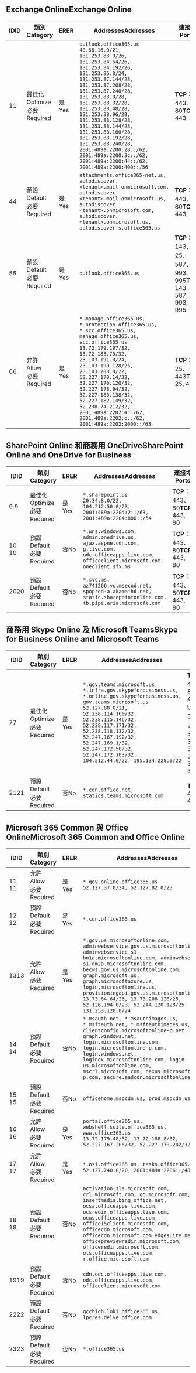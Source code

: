 <!--THIS FILE IS AUTOMATICALLY GENERATED. MANUAL CHANGES WILL BE OVERWRITTEN.-->
<!--Please contact the Office 365 Endpoints team with any questions.-->
<!--USGovGCCHigh endpoints version 2019112700-->
<!--File generated 2019-11-27 11:00:09.9982-->

## <a name="exchange-online"></a><span data-ttu-id="abdef-101">Exchange Online</span><span class="sxs-lookup"><span data-stu-id="abdef-101">Exchange Online</span></span>

<span data-ttu-id="abdef-102">ID</span><span class="sxs-lookup"><span data-stu-id="abdef-102">ID</span></span> | <span data-ttu-id="abdef-103">類別</span><span class="sxs-lookup"><span data-stu-id="abdef-103">Category</span></span> | <span data-ttu-id="abdef-104">ER</span><span class="sxs-lookup"><span data-stu-id="abdef-104">ER</span></span> | <span data-ttu-id="abdef-105">Addresses</span><span class="sxs-lookup"><span data-stu-id="abdef-105">Addresses</span></span> | <span data-ttu-id="abdef-106">連接埠</span><span class="sxs-lookup"><span data-stu-id="abdef-106">Ports</span></span>
-- | -------------------- | --- | ------------------------------------------------------------------------------------------------------------------------------------------------------------------------------------------------------------------------------------------------------------------------------------------------------------------------------------------------------------------------------------------------------------------------------------------------ | -------------------------------
<span data-ttu-id="abdef-107">1</span><span class="sxs-lookup"><span data-stu-id="abdef-107">1</span></span> | <span data-ttu-id="abdef-108">最佳化</span><span class="sxs-lookup"><span data-stu-id="abdef-108">Optimize</span></span><BR><span data-ttu-id="abdef-109">必要</span><span class="sxs-lookup"><span data-stu-id="abdef-109">Required</span></span> | <span data-ttu-id="abdef-110">是</span><span class="sxs-lookup"><span data-stu-id="abdef-110">Yes</span></span> | `outlook.office365.us`<BR>`40.66.16.0/21, 131.253.83.0/26, 131.253.84.64/26, 131.253.84.192/26, 131.253.86.0/24, 131.253.87.144/28, 131.253.87.208/28, 131.253.87.240/28, 131.253.88.0/28, 131.253.88.32/28, 131.253.88.48/28, 131.253.88.96/28, 131.253.88.128/28, 131.253.88.144/28, 131.253.88.160/28, 131.253.88.192/28, 131.253.88.240/28, 2001:489a:2200:28::/62, 2001:489a:2200:3c::/62, 2001:489a:2200:44::/62, 2001:489a:2200:400::/56` | <span data-ttu-id="abdef-111">**TCP：** 443、80</span><span class="sxs-lookup"><span data-stu-id="abdef-111">**TCP:** 443, 80</span></span>
<span data-ttu-id="abdef-112">4</span><span class="sxs-lookup"><span data-stu-id="abdef-112">4</span></span> | <span data-ttu-id="abdef-113">預設</span><span class="sxs-lookup"><span data-stu-id="abdef-113">Default</span></span><BR><span data-ttu-id="abdef-114">必要</span><span class="sxs-lookup"><span data-stu-id="abdef-114">Required</span></span> | <span data-ttu-id="abdef-115">是</span><span class="sxs-lookup"><span data-stu-id="abdef-115">Yes</span></span> | `attachments.office365-net.us, autodiscover.<tenant>.mail.onmicrosoft.com, autodiscover.<tenant>.mail.onmicrosoft.us, autodiscover.<tenant>.onmicrosoft.com, autodiscover.<tenant>.onmicrosoft.us, autodiscover-s.office365.us` | <span data-ttu-id="abdef-116">**TCP：** 443、80</span><span class="sxs-lookup"><span data-stu-id="abdef-116">**TCP:** 443, 80</span></span>
<span data-ttu-id="abdef-117">5</span><span class="sxs-lookup"><span data-stu-id="abdef-117">5</span></span> | <span data-ttu-id="abdef-118">預設</span><span class="sxs-lookup"><span data-stu-id="abdef-118">Default</span></span><BR><span data-ttu-id="abdef-119">必要</span><span class="sxs-lookup"><span data-stu-id="abdef-119">Required</span></span> | <span data-ttu-id="abdef-120">是</span><span class="sxs-lookup"><span data-stu-id="abdef-120">Yes</span></span> | `outlook.office365.us` | <span data-ttu-id="abdef-121">**TCP：** 143、25、587、993、995</span><span class="sxs-lookup"><span data-stu-id="abdef-121">**TCP:** 143, 25, 587, 993, 995</span></span>
<span data-ttu-id="abdef-122">6</span><span class="sxs-lookup"><span data-stu-id="abdef-122">6</span></span> | <span data-ttu-id="abdef-123">允許</span><span class="sxs-lookup"><span data-stu-id="abdef-123">Allow</span></span><BR><span data-ttu-id="abdef-124">必要</span><span class="sxs-lookup"><span data-stu-id="abdef-124">Required</span></span> | <span data-ttu-id="abdef-125">是</span><span class="sxs-lookup"><span data-stu-id="abdef-125">Yes</span></span> | `*.manage.office365.us, *.protection.office365.us, *.scc.office365.us, manage.office365.us, scc.office365.us`<BR>`13.72.179.197/32, 13.72.183.70/32, 23.103.191.0/24, 23.103.199.128/25, 23.103.208.0/22, 52.227.170.14/32, 52.227.170.120/32, 52.227.178.94/32, 52.227.180.138/32, 52.227.182.149/32, 52.238.74.212/32, 2001:489a:2202:4::/62, 2001:489a:2202:c::/62, 2001:489a:2202:2000::/63` | <span data-ttu-id="abdef-126">**TCP：** 25、443</span><span class="sxs-lookup"><span data-stu-id="abdef-126">**TCP:** 25, 443</span></span>

## <a name="sharepoint-online-and-onedrive-for-business"></a><span data-ttu-id="abdef-127">SharePoint Online 和商務用 OneDrive</span><span class="sxs-lookup"><span data-stu-id="abdef-127">SharePoint Online and OneDrive for Business</span></span>

<span data-ttu-id="abdef-128">ID</span><span class="sxs-lookup"><span data-stu-id="abdef-128">ID</span></span> | <span data-ttu-id="abdef-129">類別</span><span class="sxs-lookup"><span data-stu-id="abdef-129">Category</span></span> | <span data-ttu-id="abdef-130">ER</span><span class="sxs-lookup"><span data-stu-id="abdef-130">ER</span></span> | <span data-ttu-id="abdef-131">Addresses</span><span class="sxs-lookup"><span data-stu-id="abdef-131">Addresses</span></span> | <span data-ttu-id="abdef-132">連接埠</span><span class="sxs-lookup"><span data-stu-id="abdef-132">Ports</span></span>
-- | -------------------- | --- | --------------------------------------------------------------------------------------------------------------------------------------------- | ----------------
<span data-ttu-id="abdef-133">9 </span><span class="sxs-lookup"><span data-stu-id="abdef-133">9</span></span> | <span data-ttu-id="abdef-134">最佳化</span><span class="sxs-lookup"><span data-stu-id="abdef-134">Optimize</span></span><BR><span data-ttu-id="abdef-135">必要</span><span class="sxs-lookup"><span data-stu-id="abdef-135">Required</span></span> | <span data-ttu-id="abdef-136">是</span><span class="sxs-lookup"><span data-stu-id="abdef-136">Yes</span></span> | `*.sharepoint.us`<BR>`20.34.8.0/22, 104.212.50.0/23, 2001:489a:2204:2::/63, 2001:489a:2204:800::/54` | <span data-ttu-id="abdef-137">**TCP：** 443、80</span><span class="sxs-lookup"><span data-stu-id="abdef-137">**TCP:** 443, 80</span></span>
<span data-ttu-id="abdef-138">10 </span><span class="sxs-lookup"><span data-stu-id="abdef-138">10</span></span> | <span data-ttu-id="abdef-139">預設</span><span class="sxs-lookup"><span data-stu-id="abdef-139">Default</span></span><BR><span data-ttu-id="abdef-140">必要</span><span class="sxs-lookup"><span data-stu-id="abdef-140">Required</span></span> | <span data-ttu-id="abdef-141">否</span><span class="sxs-lookup"><span data-stu-id="abdef-141">No</span></span> | `*.wns.windows.com, admin.onedrive.us, ajax.aspnetcdn.com, g.live.com, odc.officeapps.live.com, officeclient.microsoft.com, oneclient.sfx.ms` | <span data-ttu-id="abdef-142">**TCP：** 443、80</span><span class="sxs-lookup"><span data-stu-id="abdef-142">**TCP:** 443, 80</span></span>
<span data-ttu-id="abdef-143">20</span><span class="sxs-lookup"><span data-stu-id="abdef-143">20</span></span> | <span data-ttu-id="abdef-144">預設</span><span class="sxs-lookup"><span data-stu-id="abdef-144">Default</span></span><BR><span data-ttu-id="abdef-145">必要</span><span class="sxs-lookup"><span data-stu-id="abdef-145">Required</span></span> | <span data-ttu-id="abdef-146">否</span><span class="sxs-lookup"><span data-stu-id="abdef-146">No</span></span> | `*.svc.ms, az741266.vo.msecnd.net, spoprod-a.akamaihd.net, static.sharepointonline.com, tb.pipe.aria.microsoft.com` | <span data-ttu-id="abdef-147">**TCP：** 443、80</span><span class="sxs-lookup"><span data-stu-id="abdef-147">**TCP:** 443, 80</span></span>

## <a name="skype-for-business-online-and-microsoft-teams"></a><span data-ttu-id="abdef-148">商務用 Skype Online 及 Microsoft Teams</span><span class="sxs-lookup"><span data-stu-id="abdef-148">Skype for Business Online and Microsoft Teams</span></span>

<span data-ttu-id="abdef-149">ID</span><span class="sxs-lookup"><span data-stu-id="abdef-149">ID</span></span> | <span data-ttu-id="abdef-150">類別</span><span class="sxs-lookup"><span data-stu-id="abdef-150">Category</span></span> | <span data-ttu-id="abdef-151">ER</span><span class="sxs-lookup"><span data-stu-id="abdef-151">ER</span></span> | <span data-ttu-id="abdef-152">Addresses</span><span class="sxs-lookup"><span data-stu-id="abdef-152">Addresses</span></span> | <span data-ttu-id="abdef-153">連接埠</span><span class="sxs-lookup"><span data-stu-id="abdef-153">Ports</span></span>
-- | -------------------- | --- | --------------------------------------------------------------------------------------------------------------------------------------------------------------------------------------------------------------------------------------------------------------------------------------------------------------------------------- | ---------------------------------------------------
<span data-ttu-id="abdef-154">7</span><span class="sxs-lookup"><span data-stu-id="abdef-154">7</span></span> | <span data-ttu-id="abdef-155">最佳化</span><span class="sxs-lookup"><span data-stu-id="abdef-155">Optimize</span></span><BR><span data-ttu-id="abdef-156">必要</span><span class="sxs-lookup"><span data-stu-id="abdef-156">Required</span></span> | <span data-ttu-id="abdef-157">是</span><span class="sxs-lookup"><span data-stu-id="abdef-157">Yes</span></span> | `*.gov.teams.microsoft.us, *.infra.gov.skypeforbusiness.us, *.online.gov.skypeforbusiness.us, gov.teams.microsoft.us`<BR>`52.127.88.0/21, 52.238.114.160/32, 52.238.115.146/32, 52.238.117.171/32, 52.238.118.132/32, 52.247.167.192/32, 52.247.169.1/32, 52.247.172.50/32, 52.247.172.103/32, 104.212.44.0/22, 195.134.228.0/22` | <span data-ttu-id="abdef-158">**TCP：** 443、80</span><span class="sxs-lookup"><span data-stu-id="abdef-158">**TCP:** 443, 80</span></span><BR><span data-ttu-id="abdef-159">**UDP：** 3478、3479、3480、3481</span><span class="sxs-lookup"><span data-stu-id="abdef-159">**UDP:** 3478, 3479, 3480, 3481</span></span>
<span data-ttu-id="abdef-160"> 21</span><span class="sxs-lookup"><span data-stu-id="abdef-160">21</span></span> | <span data-ttu-id="abdef-161">預設</span><span class="sxs-lookup"><span data-stu-id="abdef-161">Default</span></span><BR><span data-ttu-id="abdef-162">必要</span><span class="sxs-lookup"><span data-stu-id="abdef-162">Required</span></span> | <span data-ttu-id="abdef-163">否</span><span class="sxs-lookup"><span data-stu-id="abdef-163">No</span></span> | `*.cdn.office.net, statics.teams.microsoft.com` | <span data-ttu-id="abdef-164">**TCP：** 443</span><span class="sxs-lookup"><span data-stu-id="abdef-164">**TCP:** 443</span></span>

## <a name="microsoft-365-common-and-office-online"></a><span data-ttu-id="abdef-165">Microsoft 365 Common 與 Office Online</span><span class="sxs-lookup"><span data-stu-id="abdef-165">Microsoft 365 Common and Office Online</span></span>

<span data-ttu-id="abdef-166">ID</span><span class="sxs-lookup"><span data-stu-id="abdef-166">ID</span></span> | <span data-ttu-id="abdef-167">類別</span><span class="sxs-lookup"><span data-stu-id="abdef-167">Category</span></span> | <span data-ttu-id="abdef-168">ER</span><span class="sxs-lookup"><span data-stu-id="abdef-168">ER</span></span> | <span data-ttu-id="abdef-169">Addresses</span><span class="sxs-lookup"><span data-stu-id="abdef-169">Addresses</span></span> | <span data-ttu-id="abdef-170">連接埠</span><span class="sxs-lookup"><span data-stu-id="abdef-170">Ports</span></span>
-- | ------------------- | --- | --------------------------------------------------------------------------------------------------------------------------------------------------------------------------------------------------------------------------------------------------------------------------------------------------------------------------------------------------------------------------------------------------------------------- | ----------------
<span data-ttu-id="abdef-171">11 </span><span class="sxs-lookup"><span data-stu-id="abdef-171">11</span></span> | <span data-ttu-id="abdef-172">允許</span><span class="sxs-lookup"><span data-stu-id="abdef-172">Allow</span></span><BR><span data-ttu-id="abdef-173">必要</span><span class="sxs-lookup"><span data-stu-id="abdef-173">Required</span></span> | <span data-ttu-id="abdef-174">是</span><span class="sxs-lookup"><span data-stu-id="abdef-174">Yes</span></span> | `*.gov.online.office365.us`<BR>`52.127.37.0/24, 52.127.82.0/23` | <span data-ttu-id="abdef-175">**TCP：** 443</span><span class="sxs-lookup"><span data-stu-id="abdef-175">**TCP:** 443</span></span>
<span data-ttu-id="abdef-176">12 </span><span class="sxs-lookup"><span data-stu-id="abdef-176">12</span></span> | <span data-ttu-id="abdef-177">預設</span><span class="sxs-lookup"><span data-stu-id="abdef-177">Default</span></span><BR><span data-ttu-id="abdef-178">必要</span><span class="sxs-lookup"><span data-stu-id="abdef-178">Required</span></span> | <span data-ttu-id="abdef-179">是</span><span class="sxs-lookup"><span data-stu-id="abdef-179">Yes</span></span> | `*.cdn.office365.us` | <span data-ttu-id="abdef-180">**TCP：** 443</span><span class="sxs-lookup"><span data-stu-id="abdef-180">**TCP:** 443</span></span>
<span data-ttu-id="abdef-181">13</span><span class="sxs-lookup"><span data-stu-id="abdef-181">13</span></span> | <span data-ttu-id="abdef-182">允許</span><span class="sxs-lookup"><span data-stu-id="abdef-182">Allow</span></span><BR><span data-ttu-id="abdef-183">必要</span><span class="sxs-lookup"><span data-stu-id="abdef-183">Required</span></span> | <span data-ttu-id="abdef-184">是</span><span class="sxs-lookup"><span data-stu-id="abdef-184">Yes</span></span> | `*.gov.us.microsoftonline.com, adminwebservice.gov.us.microsoftonline.com, adminwebservice-s1-bn1a.microsoftonline.com, adminwebservice-s1-dm2a.microsoftonline.com, becws.gov.us.microsoftonline.com, graph.microsoft.us, graph.microsoftazure.us, login.microsoftonline.us, provisioningapi.gov.us.microsoftonline.com`<BR>`13.73.64.64/26, 13.73.208.128/25, 52.126.194.0/23, 52.244.120.128/25, 131.253.120.0/24` | <span data-ttu-id="abdef-185">**TCP：** 443</span><span class="sxs-lookup"><span data-stu-id="abdef-185">**TCP:** 443</span></span>
<span data-ttu-id="abdef-186">14 </span><span class="sxs-lookup"><span data-stu-id="abdef-186">14</span></span> | <span data-ttu-id="abdef-187">預設</span><span class="sxs-lookup"><span data-stu-id="abdef-187">Default</span></span><BR><span data-ttu-id="abdef-188">必要</span><span class="sxs-lookup"><span data-stu-id="abdef-188">Required</span></span> | <span data-ttu-id="abdef-189">否</span><span class="sxs-lookup"><span data-stu-id="abdef-189">No</span></span> | `*.msauth.net, *.msauthimages.us, *.msftauth.net, *.msftauthimages.us, clientconfig.microsoftonline-p.net, graph.windows.net, login.microsoftonline.com, login.microsoftonline-p.com, login.windows.net, loginex.microsoftonline.com, login-us.microsoftonline.com, mscrl.microsoft.com, nexus.microsoftonline-p.com, secure.aadcdn.microsoftonline-p.com` | <span data-ttu-id="abdef-190">**TCP：** 443</span><span class="sxs-lookup"><span data-stu-id="abdef-190">**TCP:** 443</span></span>
<span data-ttu-id="abdef-191">15 </span><span class="sxs-lookup"><span data-stu-id="abdef-191">15</span></span> | <span data-ttu-id="abdef-192">預設</span><span class="sxs-lookup"><span data-stu-id="abdef-192">Default</span></span><BR><span data-ttu-id="abdef-193">必要</span><span class="sxs-lookup"><span data-stu-id="abdef-193">Required</span></span> | <span data-ttu-id="abdef-194">否</span><span class="sxs-lookup"><span data-stu-id="abdef-194">No</span></span> | `officehome.msocdn.us, prod.msocdn.us` | <span data-ttu-id="abdef-195">**TCP：** 443、80</span><span class="sxs-lookup"><span data-stu-id="abdef-195">**TCP:** 443, 80</span></span>
<span data-ttu-id="abdef-196">16 </span><span class="sxs-lookup"><span data-stu-id="abdef-196">16</span></span> | <span data-ttu-id="abdef-197">允許</span><span class="sxs-lookup"><span data-stu-id="abdef-197">Allow</span></span><BR><span data-ttu-id="abdef-198">必要</span><span class="sxs-lookup"><span data-stu-id="abdef-198">Required</span></span> | <span data-ttu-id="abdef-199">是</span><span class="sxs-lookup"><span data-stu-id="abdef-199">Yes</span></span> | `portal.office365.us, webshell.suite.office365.us, www.office365.us`<BR>`13.72.179.48/32, 13.72.188.8/32, 52.227.167.206/32, 52.227.170.242/32` | <span data-ttu-id="abdef-200">**TCP：** 443、80</span><span class="sxs-lookup"><span data-stu-id="abdef-200">**TCP:** 443, 80</span></span>
<span data-ttu-id="abdef-201">17 </span><span class="sxs-lookup"><span data-stu-id="abdef-201">17</span></span> | <span data-ttu-id="abdef-202">允許</span><span class="sxs-lookup"><span data-stu-id="abdef-202">Allow</span></span><BR><span data-ttu-id="abdef-203">必要</span><span class="sxs-lookup"><span data-stu-id="abdef-203">Required</span></span> | <span data-ttu-id="abdef-204">是</span><span class="sxs-lookup"><span data-stu-id="abdef-204">Yes</span></span> | `*.osi.office365.us, tasks.office365.us`<BR>`52.127.240.0/20, 2001:489a:2206::/48` | <span data-ttu-id="abdef-205">**TCP：** 443</span><span class="sxs-lookup"><span data-stu-id="abdef-205">**TCP:** 443</span></span>
<span data-ttu-id="abdef-206">18 </span><span class="sxs-lookup"><span data-stu-id="abdef-206">18</span></span> | <span data-ttu-id="abdef-207">預設</span><span class="sxs-lookup"><span data-stu-id="abdef-207">Default</span></span><BR><span data-ttu-id="abdef-208">必要</span><span class="sxs-lookup"><span data-stu-id="abdef-208">Required</span></span> | <span data-ttu-id="abdef-209">否</span><span class="sxs-lookup"><span data-stu-id="abdef-209">No</span></span> | `activation.sls.microsoft.com, crl.microsoft.com, go.microsoft.com, insertmedia.bing.office.net, ocsa.officeapps.live.com, ocsredir.officeapps.live.com, ocws.officeapps.live.com, office15client.microsoft.com, officecdn.microsoft.com, officecdn.microsoft.com.edgesuite.net, officepreviewredir.microsoft.com, officeredir.microsoft.com, ols.officeapps.live.com, r.office.microsoft.com` | <span data-ttu-id="abdef-210">**TCP：** 443、80</span><span class="sxs-lookup"><span data-stu-id="abdef-210">**TCP:** 443, 80</span></span>
<span data-ttu-id="abdef-211">19</span><span class="sxs-lookup"><span data-stu-id="abdef-211">19</span></span> | <span data-ttu-id="abdef-212">預設</span><span class="sxs-lookup"><span data-stu-id="abdef-212">Default</span></span><BR><span data-ttu-id="abdef-213">必要</span><span class="sxs-lookup"><span data-stu-id="abdef-213">Required</span></span> | <span data-ttu-id="abdef-214">否</span><span class="sxs-lookup"><span data-stu-id="abdef-214">No</span></span> | `cdn.odc.officeapps.live.com, odc.officeapps.live.com, officeclient.microsoft.com` | <span data-ttu-id="abdef-215">**TCP：** 443、80</span><span class="sxs-lookup"><span data-stu-id="abdef-215">**TCP:** 443, 80</span></span>
<span data-ttu-id="abdef-216">22</span><span class="sxs-lookup"><span data-stu-id="abdef-216">22</span></span> | <span data-ttu-id="abdef-217">預設</span><span class="sxs-lookup"><span data-stu-id="abdef-217">Default</span></span><BR><span data-ttu-id="abdef-218">必要</span><span class="sxs-lookup"><span data-stu-id="abdef-218">Required</span></span> | <span data-ttu-id="abdef-219">否</span><span class="sxs-lookup"><span data-stu-id="abdef-219">No</span></span> | `gcchigh.loki.office365.us, lpcres.delve.office.com` | <span data-ttu-id="abdef-220">**TCP：** 443</span><span class="sxs-lookup"><span data-stu-id="abdef-220">**TCP:** 443</span></span>
<span data-ttu-id="abdef-221">23</span><span class="sxs-lookup"><span data-stu-id="abdef-221">23</span></span> | <span data-ttu-id="abdef-222">預設</span><span class="sxs-lookup"><span data-stu-id="abdef-222">Default</span></span><BR><span data-ttu-id="abdef-223">必要</span><span class="sxs-lookup"><span data-stu-id="abdef-223">Required</span></span> | <span data-ttu-id="abdef-224">否</span><span class="sxs-lookup"><span data-stu-id="abdef-224">No</span></span> | `*.office365.us` | <span data-ttu-id="abdef-225">**TCP：** 443、80</span><span class="sxs-lookup"><span data-stu-id="abdef-225">**TCP:** 443, 80</span></span>
